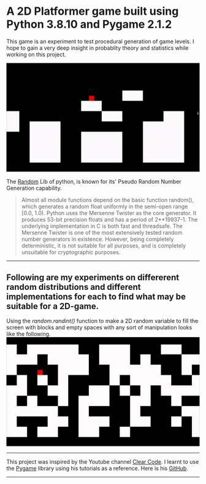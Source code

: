 # A 2D Platformer game built using Python 3.8.10 and Pygame 2.1.2

This game is an experiment to test procedural generation of game levels. I hope to gain a very deep insight in probablity theory and statistics while working on this project.

<img src="img/SHORT_INTRO.gif" alt="img-early-game" width="550"/>

The [Random](https://docs.python.org/3/library/random.html) Lib of python, is known for its'  Pseudo Random Number Generation capability.

> Almost all module functions depend on the basic function random(), which generates a random float uniformly in the semi-open range [0.0, 1.0). Python uses the Mersenne Twister as the core generator. It produces 53-bit precision floats and has a period of 2**19937-1. The underlying implementation in C is both fast and threadsafe. The Mersenne Twister is one of the most extensively tested random number generators in existence. However, being completely deterministic, it is not suitable for all purposes, and is completely unsuitable for cryptographic purposes.

***
## Following are my experiments on differerent random distributions and different implementations for each to find what may be suitable for a 2D-game.

Using the *random.randint()* function to make a 2D random variable to fill the screen with blocks and empty spaces with any sort of manipulation looks like the following.
<img src="img/RANDOM_randint_lvl.gif" alt="img-early-game" width="550"/>


***

This project was inspired by the Youtube channel [Clear Code](https://www.youtube.com/channel/UCznj32AM2r98hZfTxrRo9bQ). I learnt to use the [Pygame](https://www.pygame.org/wiki/about) library using his tutorials as a reference. Here is his [GitHub](https://github.com/clear-code-projects).

***
